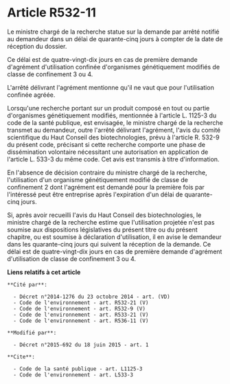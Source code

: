 # Article R532-11

Le ministre chargé de la recherche statue sur la demande par arrêté notifié au demandeur dans un délai de quarante-cinq jours
à compter de la date de réception du dossier. 

Ce délai est de quatre-vingt-dix jours en cas de première demande d'agrément d'utilisation confinée d'organismes
génétiquement modifiés de classe de confinement 3 ou 4. 

L'arrêté délivrant l'agrément mentionne qu'il ne vaut que pour l'utilisation confinée agréée. 

Lorsqu'une recherche portant sur un produit composé en tout ou partie d'organismes génétiquement modifiés, mentionnée à
l'article L. 1125-3 du code de la santé publique, est envisagée, le ministre chargé de la recherche transmet au demandeur,
outre l'arrêté délivrant l'agrément, l'avis du comité scientifique du Haut Conseil des biotechnologies, prévu à l'article R.
532-9 du présent code, précisant si cette recherche comporte une phase de dissémination volontaire nécessitant une
autorisation en application de l'article L. 533-3 du même code. Cet avis est transmis à titre d'information. 

En l'absence de décision contraire du ministre chargé de la recherche, l'utilisation d'un organisme génétiquement modifié de
classe de confinement 2 dont l'agrément est demandé pour la première fois par l'intéressé peut être entreprise après
l'expiration d'un délai de quarante-cinq jours. 

Si, après avoir recueilli l'avis du Haut Conseil des biotechnologies, le ministre chargé de la recherche estime que
l'utilisation projetée n'est pas soumise aux dispositions législatives du présent titre ou du présent chapitre, ou est
soumise à déclaration d'utilisation, il en avise le demandeur dans les quarante-cinq jours qui suivent la réception de la
demande. Ce délai est de quatre-vingt-dix jours en cas de première demande d'agrément d'utilisation de classe de confinement
3 ou 4.

**Liens relatifs à cet article**

	**Cité par**:

	  - Décret n°2014-1276 du 23 octobre 2014 - art. (VD)
	  - Code de l'environnement - art. R532-21 (V)
	  - Code de l'environnement - art. R532-9 (V)
	  - Code de l'environnement - art. R533-21 (V)
	  - Code de l'environnement - art. R536-11 (V)

	**Modifié par**:

	  - Décret n°2015-692 du 18 juin 2015 - art. 1

	**Cite**:

	  - Code de la santé publique - art. L1125-3
	  - Code de l'environnement - art. L533-3
